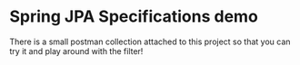 # Spring JPA Specifications demo

There is a small postman collection attached to this project so that you can try it and play around with the filter!